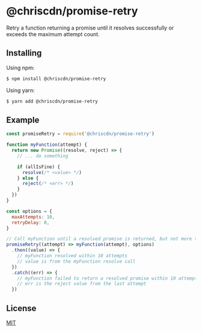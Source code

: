 # @chriscdn/promise-retry

Retry a function returning a promise until it resolves successfully or exceeds the maximum attempt count.

## Installing

Using npm:

```bash
$ npm install @chriscdn/promise-retry
```

Using yarn:

```bash
$ yarn add @chriscdn/promise-retry
```

## Example

```js
const promiseRetry = require('@chriscdn/promise-retry')

function myFunction(attempt) {
  return new Promise((resolve, reject) => {
    // ... do something

    if (allIsFine) {
      resolve(/* <value> */)
    } else {
      reject(/* <err> */)
    }
  })
}

const options = {
  maxAttempts: 10,
  retryDelay: 0,
}

// Call myFunction until a resolved promise is returned, but not more than 10 times (default is 10)
promiseRetry((attempt) => myFunction(attempt), options)
  .then((value) => {
    // myFunction resolved within 10 attempts
    // value is from the myFunction resolve call
  })
  .catch((err) => {
    // myFunction failed to return a resolved promise within 10 attempts
    // err is the reject value from the last attempt
  })
```

## License

[MIT](LICENSE)
